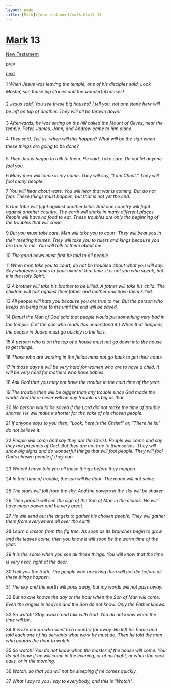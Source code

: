 ```yaml
---
layout: page
title: [Mark](/new-testament/mark.html) 13
---
```


# [Mark](/new-testament/mark.html) 13

[New Testament](/new-testament.html)


[prev](/new-testament/mark/mark-12.html)


[next](/new-testament/mark/mark-14.html)

1 _When Jesus was leaving the temple, one of his disciples said, Look Master, see those big stones and the wonderful houses!_

2 _Jesus said, You see these big houses? I tell you, not one stone here will be left on top of another. They will all be thrown down! _

3 _Afterwards, he was sitting on the hill called the Mount of Olives, near the temple. Peter,  James, John, and Andrew came to him alone._

4 _They said, Tell us, when will this happen? What will be the sign when these things are going to be done?_

5 _Then Jesus began to talk to them. He said, Take care. Do not let anyone fool you._

6 _Many men will come in my name. They will say, "I am Christ." They will fool many people._

7 _You will hear about wars. You will hear that war is coming. But do not fear. These things must happen, but that is not yet the end._

8 _One tribe will fight against another tribe. And one country will fight against another country. The earth will shake in many different places. People will have no food to eat.  These troubles are only the beginning of the troubles that will come._

9 _But you must take care. Men will take you to court. They will beat you in their meeting houses. They will take you to rulers and kings because you are true to me. You will talk to them about me._

10 _The good news must first be told to all people._

11 _When men take you to court, do not be troubled about what you will say. Say whatever comes to your mind at that time. It is not you who speak, but it is the Holy Spirit._

12 _A brother will take his brother to be killed. A father will take his child. The children will talk against their father and mother and have them killed._

13 _All people will hate you because you are true to me. But the person who keeps on being true to me until the end will be saved._

14 _Daniel the Man of God said that people would put something very bad in the temple.  (Let the one who reads this understand it.) When that happens, the people in Judea must go quickly to the hills._

15 _A person who is on the top of a house must not go down into the house to get things._

16 _Those who are working in the fields must not go back to get their coats._

17 _In those days it will be very hard for women who are to have a child. It will be very hard for mothers who have babies._

18 _Ask God that you may not have the trouble in the cold time of the year._

19 _The trouble then will be bigger than any trouble since God made the world. And there never will be any trouble as big as that._

20 _No person would be saved if the Lord did not make the time of trouble shorter. He will make it shorter for the sake of his chosen people._

21 _If anyone says to you then, "Look, here is the Christ!" or, "There he is!" do not believe it._

22 _People will come and say they are the Christ. People will come and say they are prophets of God. But they are not true to themselves. They will show big signs and do wonderful things that will fool people. They will fool Gods chosen people if they can._

23 _Watch! I have told you all these things before they happen._

24 _In that time of trouble, the sun will be dark. The moon will not shine._

25 _The stars will fall from the sky. And the powers in the sky will be shaken._

26 _Then people will see the sign of the Son of Man in the clouds. He will have much power and be very great._

27 _He will send out the angels to gather his chosen people. They will gather them from everywhere all over the earth._

28 _Learn a lesson from the fig tree. As soon as its branches begin to grow and the leaves come, then you know it will soon be the warm time of the year._

29 _It is the same when you see all these things. You will know that the time is very near,  right at the door._

30 _I tell you the truth. The people who are living then will not die before all these things happen._

31 _The sky and the earth will pass away, but my words will not pass away._

32 _But no one knows the day or the hour when the Son of Man will come. Even the angels in heaven and the Son do not know. Only the Father knows._

33 _So watch! Stay awake and talk with God. You do not know when the time will be._

34 _It is like a man who went to a country far away. He left his home and told each one of his servants what work he must do. Then he told the man who guards the door to watch._

35 _So watch! You do not know when the master of the house will come. You do not know if he will come in the evening, or at midnight, or when the cock calls, or in the morning._

36 _Watch, so that you will not be sleeping if he comes quickly._

37 _What I say to you I say to everybody, and this is "Watch"._

